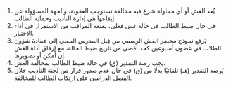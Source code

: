 1. يُعد الغش أو أي محاولة شرع فيه مخالفة تستوجب العقوبة، والجهة المسؤولة عن إيقاعها هي إدارة التأديب وحماية الطالب.
2. في حال ضبط الطالب في حالة غش فعلي، يمنعه المراقب من الاستمرار في أداء الاختبار.  
3. يُرفع نموذج محضر الغش الرسمي من قِبل المدرس المعني إلى عمادة شؤون الطلاب في غضون أسبوعين كحد أقصى من تاريخ ضبط الحالة، مع إرفاق أداة الغش إن أمكن أو تصويرها.  
4. يجب رصد التقدير (ق) في حالة ضبط الطالب بمخالفة الغش.  
5. يُرصد التقدير (هـ) تلقائيًا بدلًا من (ق) في حال عدم صدور قرار من لجنة التأديب خلال الفصل الدراسي على ارتكاب الطالب للمخالفة.  
